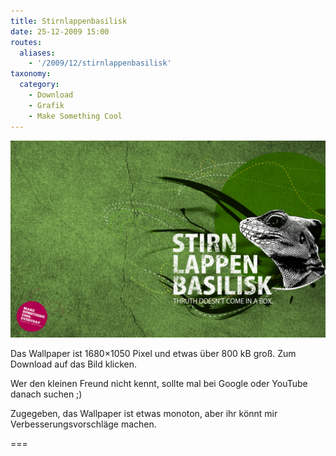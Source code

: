 ```yaml
---
title: Stirnlappenbasilisk
date: 25-12-2009 15:00
routes:
  aliases:
    - '/2009/12/stirnlappenbasilisk'
taxonomy:
  category:
    - Download
    - Grafik
    - Make Something Cool
---
```

![Stirnlappenbasilisk Wallpaper](stirn_wp.jpg?derivatives=[640,960,1920]&link)

Das Wallpaper ist 1680×1050 Pixel und etwas über 800 kB groß. Zum Download auf das Bild klicken.

Wer den kleinen Freund nicht kennt, sollte mal bei Google oder YouTube danach suchen ;)

Zugegeben, das Wallpaper ist etwas monoton, aber ihr könnt mir Verbesserungsvorschläge machen.

===